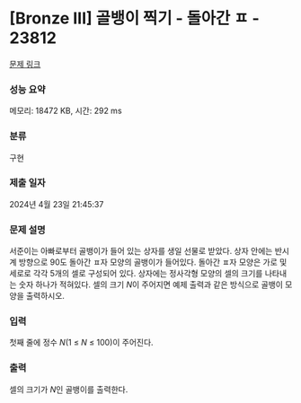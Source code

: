 # [Bronze III] 골뱅이 찍기 - 돌아간 ㅍ - 23812 

[문제 링크](https://www.acmicpc.net/problem/23812) 

### 성능 요약

메모리: 18472 KB, 시간: 292 ms

### 분류

구현

### 제출 일자

2024년 4월 23일 21:45:37

### 문제 설명

<p>서준이는 아빠로부터 골뱅이가 들어 있는 상자를 생일 선물로 받았다. 상자 안에는 반시계 방향으로 90도 돌아간 ㅍ자 모양의 골뱅이가 들어있다. 돌아간 ㅍ자 모양은 가로 및 세로로 각각 5개의 셀로 구성되어 있다. 상자에는 정사각형 모양의 셀의 크기를 나타내는 숫자 하나가 적혀있다. 셀의 크기 <em>N</em>이 주어지면 예제 출력과 같은 방식으로 골뱅이 모양을 출력하시오.</p>

### 입력 

 <p>첫째 줄에 정수 <em>N</em>(1 ≤ <em>N</em> ≤ 100)이 주어진다.</p>

### 출력 

 <p>셀의 크기가 <em>N</em>인 골뱅이를 출력한다.</p>


